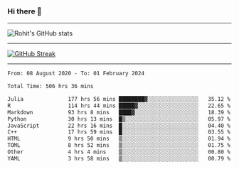 ### Hi there 👋

<hr/>

![Rohit's GitHub stats](https://github-readme-stats.vercel.app/api?username=RohitRathore1&show_icons=true&theme=transparent)

<hr/>

[![GitHub Streak](http://github-readme-streak-stats.herokuapp.com?user=RohitRathore1&theme=dark&mode=weekly)](https://git.io/streak-stats)

<hr/>

<!--START_SECTION:waka-->

```txt
From: 08 August 2020 - To: 01 February 2024

Total Time: 506 hrs 36 mins

Julia              177 hrs 56 mins ████████▓░░░░░░░░░░░░░░░░   35.12 %
R                  114 hrs 44 mins █████▓░░░░░░░░░░░░░░░░░░░   22.65 %
Markdown           93 hrs 8 mins   ████▓░░░░░░░░░░░░░░░░░░░░   18.39 %
Python             30 hrs 13 mins  █▒░░░░░░░░░░░░░░░░░░░░░░░   05.97 %
JavaScript         22 hrs 16 mins  █░░░░░░░░░░░░░░░░░░░░░░░░   04.40 %
C++                17 hrs 59 mins  █░░░░░░░░░░░░░░░░░░░░░░░░   03.55 %
HTML               9 hrs 50 mins   ▒░░░░░░░░░░░░░░░░░░░░░░░░   01.94 %
TOML               8 hrs 52 mins   ▒░░░░░░░░░░░░░░░░░░░░░░░░   01.75 %
Other              4 hrs 4 mins    ▒░░░░░░░░░░░░░░░░░░░░░░░░   00.80 %
YAML               3 hrs 58 mins   ▒░░░░░░░░░░░░░░░░░░░░░░░░   00.79 %
```

<!--END_SECTION:waka-->
